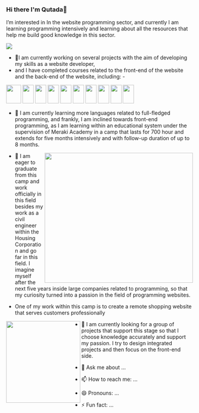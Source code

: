 ### Hi there I'm Qutada👋


 I’m interested in In the website programming sector, and currently I am learning programming intensively and learning about all the resources that help me build good knowledge in this sector. 

    
<img src="https://github.com/QtadaAlBalwe/QtadaAlBalwe/assets/132203498/7a986d69-0e21-4144-809c-a8c94faa5626"/>





- 🔭I am currently working on several projects with the aim of developing my skills as a website developer,
-  and I have completed courses related to the front-end of the website and the back-end of the website, including: -
  
  <span><img src="https://user-images.githubusercontent.com/74038190/212257454-16e3712e-945a-4ca2-b238-408ad0bf87e6.gif" width="40" height="50" />
  <img src="https://user-images.githubusercontent.com/74038190/238200426-29fd6286-4e7b-4d6c-818f-c4765d5e39a9.gif" width="30" height="50"/>
  <img src="https://user-images.githubusercontent.com/74038190/238200428-67f477ed-6624-42da-99f0-1a7b1a16eecb.gif" width="30" height="50"/>
  <img src="https://user-images.githubusercontent.com/74038190/212257460-738ff738-247f-4445-a718-cdd0ca76e2db.gif" width="30" height="50"/>
  <img src="https://user-images.githubusercontent.com/74038190/212257467-871d32b7-e401-42e8-a166-fcfd7baa4c6b.gif" width="30" height="50"/>
  <img src="https://user-images.githubusercontent.com/74038190/238200441-1a797f46-efe4-41e6-9e75-5303e1bbcbfa.gif" width="30" height="50"/>
  <img src="https://user-images.githubusercontent.com/74038190/238200620-398b19b1-9aae-4c1f-8bc0-d172a2c08d68.gif" width="30" height="50"/>
  <img src="https://user-images.githubusercontent.com/74038190/212281775-b468df30-4edc-4bf8-a4ee-f52e1aaddc86.gif" width="30" height="50"/>
  <img src="https://user-images.githubusercontent.com/74038190/212257465-7ce8d493-cac5-494e-982a-5a9deb852c4b.gif" width="30" height="50"/>
  <img src="https://user-images.githubusercontent.com/74038190/212257468-1e9a91f1-b626-4baa-b15d-5c385dfa7ed2.gif" width="30" height="50"/>
  </span>





- 🌱 I am currently learning more languages related to full-fledged programming, and frankly, I am inclined towards front-end programming, as I am learning within an educational system under the supervision of Meraki Academy in a camp that lasts for 700 hour and extends for five months intensively and with follow-up duration of up to 8 months.
 <img src="https://user-images.githubusercontent.com/74038190/212746035-d5c61762-973c-44c0-aec7-887f3b7690e3.gif" width="400" height="350" align="right"/>


 
- 👯 I am eager to graduate from this camp and work officially in this field besides my work as a civil engineer within the Housing Corporation and go far in this field. I imagine myself after the next five years inside large companies related to programming, so that my curiosity turned into a passion in the field of programming websites.

- <span>One of my work within this camp is to create a remote shopping website that serves customers professionally

  
<img src="https://user-images.githubusercontent.com/74038190/213910842-5a320d6b-e48f-4d41-a901-0e6a357e8dae.gif" width="200" height="220" align="left"/></span>



- 🤔 I am currently looking for a group of projects that support this stage so that I choose knowledge accurately and support my passion. I try to design integrated projects and then focus on the front-end side.

  
- 💬 Ask me about ...
- 📫 How to reach me: ...
- 😄 Pronouns: ...
- ⚡ Fun fact: ...

